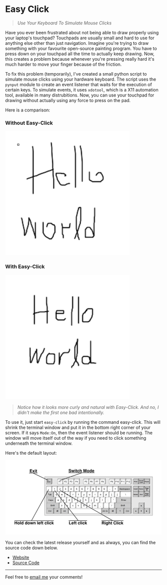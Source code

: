 # Easy Click
> _Use Your Keyboard To Simulate Mouse Clicks_

Have you ever been frustrated about not being able to draw properly using your laptop's touchpad? Touchpads are usually small and hard to use for anything else other than just navigation. Imagine you're trying to draw something with your favourite open-source painting program. You have to press down on your touchpad all the time to actually keep drawing. Now, this creates a problem because whenever you're pressing really hard it's much harder to move your finger because of the friction.

To fix this problem (temporarily), I've created a small python script to simulate mouse clicks using your hardware keyboard. The script uses the `pynput` module to create an event listener that waits for the execution of certain keys. To simulate events, it uses `xdotool`, which is a X11 automation tool, available in many distrubitions. Now, you can use your touchpad for drawing without actually using any force to press on the pad.

Here is a comparison:

### Without Easy-Click

<img class="img-fluid" alt="Without Easy-Click" src="https://raw.githubusercontent.com/f34rl00/easy-click/master/images/no-easy-click.png">

### With Easy-Click

<img class="img-fluid" alt="With Easy-Click" src="https://raw.githubusercontent.com/f34rl00/easy-click/master/images/easy-click.png">

> _Notice how it looks more curly and natural with Easy-Click. And no, I didn't make the first one bad intentionally._

To use it, just start `easy-click` by running the command easy-click. This will shrink the terminal window and put it in the bottom right corner of your screen. If it says `Mode:On`, then the event listener should be running. The window will move itself out of the way if you need to click something underneath the terminal window.

Here's the default layout:

<img class="img-fluid" src="https://raw.githubusercontent.com/f34rl00/easy-click/master/images/layout.png">

You can check the latest release yourself and as always, you can find the source code down below.

* [Website](https://github.com/kgbzen/easy-click/releases)
* [Source Code](https://github.com/kgbzen/easy-click)

---
Feel free to [email me](mailto:kaangiray26@protonmail.com) your comments!
